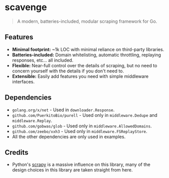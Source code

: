 # scavenge

> A modern, batteries-included, modular scraping framework for Go.

## Features

- **Minimal footprint:** ~1k LOC with minimal reliance on third-party libraries.
- **Batteries-included:** Domain whitelisting, automatic throttling, replaying responses, etc... all included.
- **Flexible:** Near-full control over the details of scraping, but no need to concern yourself with the details if you don't need to.
- **Extensible:** Easily add features you need with simple middleware interfaces.

## Dependencies

- `golang.org/x/net` - Used in `downloader.Response`.
- `github.com/PuerkitoBio/purell` - Used only in `middleware.Dedupe` and `middleware.Replay`.
- `github.com/gobwas/glob` - Used only in `middleware.AllowedDomains`.
- `github.com/zeebo/xxh3` - Used only in `middleware.FSReplayStore`.
- All the other dependencies are only used in examples.

## Credits

- Python's [scrapy](https://scrapy.org/) is a massive influence on this library, many of the design choices in this library are taken straight from here.

